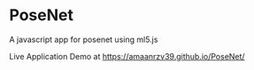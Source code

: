 # PoseNet
A javascript app for posenet using ml5.js

Live Application Demo at https://amaanrzv39.github.io/PoseNet/
